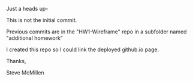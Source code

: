 Just a heads up-

This is not the initial commit.

Previous commits are in the "HW1-Wireframe" repo in a subfolder named "additional homework"

I created this repo so I could link the deployed github.io page.

Thanks,

Steve McMillen
